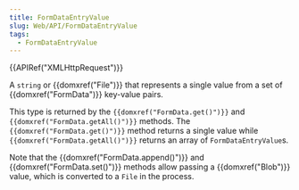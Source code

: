 ```yaml
---
title: FormDataEntryValue
slug: Web/API/FormDataEntryValue
tags:
  - FormDataEntryValue
---
```

{{APIRef("XMLHttpRequest")}}

A `string` or {{domxref("File")}} that represents a single value from a set of {{domxref("FormData")}} key-value pairs.

This type is returned by the `{{domxref("FormData.get()")}}` and `{{domxref("FormData.getAll()")}}` methods. The `{{domxref("FormData.get()")}}` method returns a single value while `{{domxref("FormData.getAll()")}}` returns an array of `FormDataEntryValue`s.

Note that the {{domxref("FormData.append()")}} and {{domxref("FormData.set()")}} methods allow passing a {{domxref("Blob")}} value, which is converted to a `File` in the process.
